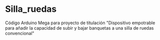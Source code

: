 # Silla_ruedas
Código Arduino Mega para proyecto de titulación "Dispositivo empotrable para añadir la capacidad de subir y bajar banquetas a una silla de ruedas convencional"
